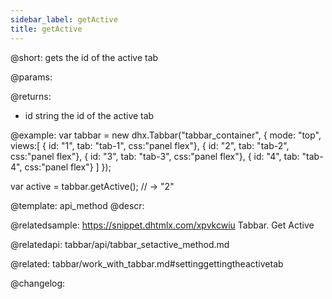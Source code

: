 ```yaml
---
sidebar_label: getActive
title: getActive
---          
```


@short: gets the id of the active tab


@params:


@returns:
- id 		string		the id of the active tab


@example:
var tabbar = new dhx.Tabbar("tabbar_container", {
    mode: "top",            
    views:[
        { id: "1", tab: "tab-1", css:"panel flex"},
        { id: "2", tab: "tab-2", css:"panel flex"},
        { id: "3", tab: "tab-3", css:"panel flex"},
        { id: "4", tab: "tab-4", css:"panel flex"}
    ]
});
 
var active = tabbar.getActive(); // -> "2"


@template: api_method
@descr:

@relatedsample: https://snippet.dhtmlx.com/xpvkcwiu	Tabbar. Get Active

@relatedapi: tabbar/api/tabbar_setactive_method.md

@related: tabbar/work_with_tabbar.md#settinggettingtheactivetab

@changelog:


